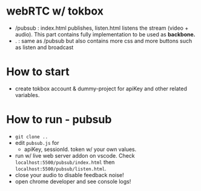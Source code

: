 # webRTC w/ tokbox

- /pubsub : index.html publishes, listen.html listens the stream (video + audio). This part contains fully implementation to be used as **backbone.**
- . : same as /pubsub but also contains more css and more buttons such as listen and broadcast


# How to start

- create tokbox account & dummy-project for apiKey and other related variables.

# How to run - pubsub

- `git clone ..`
- edit `pubsub.js` for
    - apiKey, sessionId. token w/ your own values.
- run w/ live web server addon on vscode. Check `localhost:5500/pubsub/index.html` then `localhost:5500/pubsub/listen.html`.
- close your audio to disable feedback noise!
- open chrome developer and see console logs!